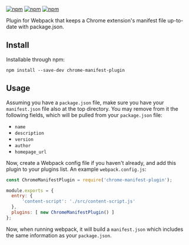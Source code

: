 [![npm](https://img.shields.io/npm/v/chrome-manifest-plugin.svg)](https://www.npmjs.com/package/chrome-manifest-plugin)
[![npm](https://img.shields.io/npm/dt/chrome-manifest-plugin.svg)](https://www.npmjs.com/package/chrome-manifest-plugin)
[![npm](https://img.shields.io/npm/l/chrome-manifest-plugin.svg)](https://www.npmjs.com/package/chrome-manifest-plugin)

Plugin for Webpack that keeps a Chrome extension's manifest file up-to-date
with package.json.

## Install

Installable through npm:

`npm install --save-dev chrome-manifest-plugin`

## Usage

Assuming you have a `package.json` file, make sure you have your
`manifest.json` file also at the top directory. You may remove from it the
following fields, which will be pulled from your `package.json` file:

* `name`
* `description`
* `version`
* `author`
* `homepage_url`

Now, create a Webpack config file if you haven't already, and add this plugin
to your plugins list. An example `webpack.config.js`:

```javascript
const ChromeManifestPlugin = require('chrome-manifest-plugin');

module.exports = {
  entry: {
      'content-script': './src/content-script.js'
  },
  plugins: [ new ChromeManifestPlugin() ]
};
```

Now, when running webpack, it will build a `manifest.json` which includes the
same information as your `package.json`.
